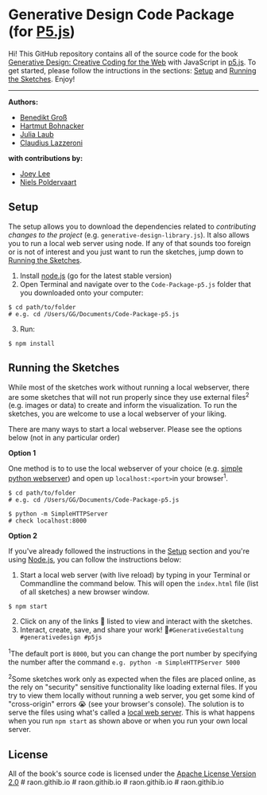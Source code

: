 Generative Design Code Package (for [P5.js](https://p5js.org/))
==================
Hi! This GitHub repository contains all of the source code for the book [Generative Design: Creative Coding for the Web](http://www.generative-gestaltung.de) with JavaScript in [p5.js](https://p5js.org/). To get started, please follow the intructions in the sections: [Setup](#Setup) and [Running the Sketches](#Running-the-sketches). Enjoy!

***


**Authors:**

- [Benedikt Groß](http://benedikt-gross.de/)
- [Hartmut Bohnacker](https://www.hartmut-bohnacker.de)
- [Julia Laub](http://www.onformative.com/)
- [Claudius Lazzeroni](http://www.lazzeroni.de/)

**with contributions by:**

- [Joey Lee](http://jk-lee.com/)
- [Niels Poldervaart](http://nielspoldervaart.nl/)


Setup
-----

The setup allows you to download the dependencies related to *contributing changes to the project* (e.g. `generative-design-library.js`). It also allows you to run a local web server using node. If any of that sounds too foreign or is not of interest and you just want to run the sketches, jump down to [Running the Sketches](#Running-the-sketches). 

1. Install [node.js](https://nodejs.org) (go for the latest stable version)
2. Open Terminal and navigate over to the `Code-Package-p5.js` folder that you downloaded onto your computer:

  ```
  $ cd path/to/folder
  # e.g. cd /Users/GG/Documents/Code-Package-p5.js
  ```

3. Run:

  ```
  $ npm install
  ```


Running the Sketches
--------------------

While most of the sketches work without running a local webserver, there are some sketches that will not run properly since they use external files<sup>2</sup> (e.g. images or data) to create and inform the visualization. To run the sketches, you are welcome to use a local webserver of your liking.

There are many ways to start a local webserver. Please see the options below (not in any particular order)

**Option 1**

One method is to to use the local webserver of your choice (e.g. [simple python webserver](https://developer.mozilla.org/en-US/docs/Learn/Common_questions/set_up_a_local_testing_server)) and open up `localhost:<port>`in your browser<sup>1</sup>.

```
$ cd path/to/folder
# e.g. cd /Users/GG/Documents/Code-Package-p5.js

$ python -m SimpleHTTPServer
# check localhost:8000
```



**Option 2**

If you've already followed the instructions in the [Setup](#Setup) section and you're using [Node.js](https://nodejs.org/en/), you can follow the instructions below:

1. Start a local web server (with live reload) by typing in your Terminal or Commandline the command below. This will open the `index.html` file (list of all sketches) a new browser window.

  ```
  $ npm start
  ```

2. Click on any of the links 🔗 listed to view and interact with the sketches.
3. Interact, create, save, and share your work! 🌈`#GenerativeGestaltung #generativedesign #p5js`


<sup>1</sup>The default port is `8000`, but you can change the port number by specifying the number after the command `e.g. python -m SimpleHTTPServer 5000`

<sup>2</sup>Some sketches work only as expected when the files are placed online, as the rely on "security" sensitive functionality like loading external files. If you try to view them locally without running a web server, you get some kind of "cross-origin" errors 😭 (see your browser's console). The solution is to serve the files using what's called a [local web server](https://github.com/processing/p5.js/wiki/Local-server). This is what happens when you run `npm start` as shown above or when you run your own local server.

License
-------
All of the book's source code is licensed under the [Apache License Version 2.0](http://www.apache.org/licenses/LICENSE-2.0)
#   r a o n . g i t h i b . i o  
 #   r a o n . g i t h i b . i o  
 #   r a o n . g i t h i b . i o  
 #   r a o n . g i t h i b . i o  
 